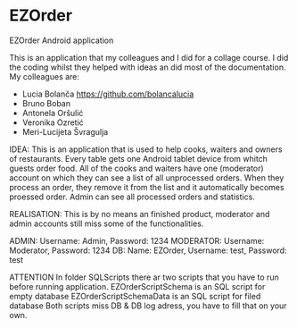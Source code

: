 # EZOrder
EZOrder Android application

This is an application that my colleagues and I did for a collage course.
I did the coding whilst they helped with ideas an did most of the documentation.
My colleagues are: 
- Lucia Bolanča https://github.com/bolancalucia
- Bruno Boban
- Antonela Oršulić
- Veronika Ozretić
- Meri-Lucijeta Švragulja

IDEA:
This is an application that is used to help cooks, waiters and owners of restaurants. 
Every table gets one Android tablet device from whitch guests order food.
All of the cooks and waiters have one (moderator) account on which they can see a list of all unprocessed orders.
When they process an order, they remove it from the list and it automatically becomes proessed order.
Admin can see all processed orders and statistics.

REALISATION:
This is by no means an finished product, moderator and admin accounts still miss some of the functionalities.

ADMIN: Username: Admin, Password: 1234
MODERATOR: Username: Moderator, Password: 1234
DB: Name: EZOrder, Username: test, Password: test

ATTENTION
In folder SQLScripts there ar two scripts that you have to run before running application.
EZOrderScriptSchema is an SQL script for empty database
EZOrderScriptSchemaData is an SQL script for filed database
Both scripts miss DB & DB log adress, you have to fill that on your own.
